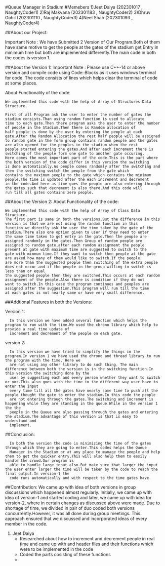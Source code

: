#Queue Manager in Stadium
#Memebers
1)Jeet Daiya (202301017 , NaughtyCoder1)
2)Raj Makvana (202301183 , NaughtyCoder2)
3)Dhruv Gohil (202301110 , NaughtyCoder3)
4)Neel Shah (202301093 , NaughtyCoder4)

##About our Project:

Important Note : We have Submitted 2 Version of Our Program.Both of them have same motive to get the people at the gates of the stadium get Entry in minimum time but both are implemented differently.The main code in both the codes is version 1.

##About the Version 1:
  Important Note : Please use C++-14 or above version and compile code using Code::Blocks as it uses windows terminal for code. The code consists of lines which helps clear 
  the terminal of code at some places.
    
  About Functionality of the code: 
   
    We implemented this code with the help of Array of Structures Data Structure.
    
    First of all Program ask the user to enter the number of gates the stadium consists.Than using random function is used to allocate
    time to each gate.Then there program asks the user to enter the number of people in the Stadium.Then there is Random allocation of 
    half people is done by the user by entering the people at each gate.After the Random Allocation the rest half people will be assigned 
    to random gate in the form group contains random people and the gates are also opened for the peoples in the stadium when the rest 
    people started entering the gates.And after each increment there is switching of the people form one gate to another gate occuring.
    Here comes the most important part of the code.This is the part where the both version of the code differ in this version the switching 
    is done automatically.As people comes randomly after the switching and then the switching switch the people from the gate which 
    contains the maximum people to the gate which contains the minimum people.The time is updated after the each increment and decrement 
    in the code.And here as time goes the people are also entering through the gates such that decrement is also there.And this code will 
    run till all gates contains zero people.
    
##About the Version 2:
    About Functionality of the code:
    
    We implemented this code with the help of Array of Class Data Structure.
    The first part is same in both the versions.But the difference in this version is that we are not using the random function in this 
    function we directly ask the user the time taken by the gate of the stadium.There also one option given to user if they need to enter 
    the same time taken to get entry in the gate.Then the people are assigned randomly in the gates.Then Group of random people are 
    assigned to random gate,after each random assignment the people present at gate with maximum time are suggested to switch to the 
    gate with minmum time.If they want to switch then people at the gate are asked how many of them would like to switch.If the people 
    are more than the suggested people then switching of the extra people does not occur and if the people in the group willing to switch is less than or equal
    the suggested people then they are switched.This occurs at each random assignment of the people.Also there is condition if they do not 
    want to switch.In this case the program continues and peoples are assigned after the suggestion.This program will run till the time 
    at each gates is not nearly same or have very small difference.


##Addtional Features in both the Versions:

Version 1:

      In this version we have added several function which helps the program to run with the time.We used the chrono library which help to provide a real time update of 
      increment and decrement of the people on each gate.


version 2:

      In this version we have tried to simplify the things in the program.In version 1 we have used the chrono and thread library to run the program with the time. Here we   
      are not using any other library to do such thing. The main difference between both the version is in the switching function.In this version the switching done by the 
      user by suggesting each and every person whether they want to switch or not.This also goes with the time in the different way user have to enter the input 
      every time till all the gates have nearly same time to push all the people thought the gate to enter the stadium.In this code the people
      are not entering through the gates.The switching and increment is happening while they are standing in the queue.While in the version 1 the the 
      people in the Queue are also passing through the gates and entering the stadium.The advantage of this version is that is easy to understand and
      implement.

##Conclusion:

      In both the version the code is minimizing the time of the gates through which they are going to enter.This codes helps the Queue 
      Manager in the Stadium or at any place to manage the people and help them to get the quicker entry.This will also help them to easily handle the crowd.Our program is 
      able to handle large input also.But make sure that larger the input the user enter larger the time will be taken by the code to reach the final output.In version-1 the 
      code runs automatically and with respect to the time gates have.

##Contribution:
  We came up with idea of both versions in group discussions which happened almost regularly. Initially, we came up with idea of version-1 and started coding and later, we 
  came up with idea for version-2, where in certain changes as discussed above were made. Due to shortage of time, we divided in pair of duo coded both versions  
  concurrently.However, it was all done during group meetings. This approach ensured that we discussed and incorporated ideas of every member in the code. 

  1) Jeet Daiya
     - Researched about how to increment and decrement people in real time and came up with <thread> and <chrono> header files and their functions which were to be 
       implemented in the code
     - Coded the parts cosisting of these functions
     - 



